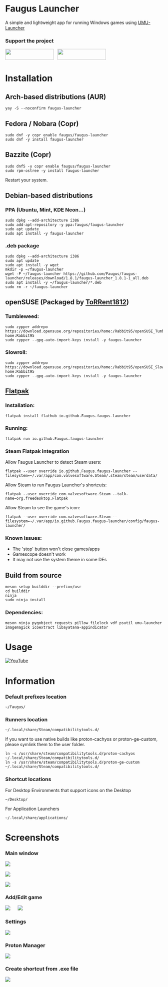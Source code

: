 # Faugus Launcher
A simple and lightweight app for running Windows games using [UMU-Launcher](https://github.com/Open-Wine-Components/umu-launcher)

### Support the project
<a href='https://ko-fi.com/K3K210EMDU' target='_blank'><img src=https://github.com/Faugus/faugus-launcher/blob/main/assets/ko-fi.png width="155" height="35"/></a>&nbsp;&nbsp;
<a href='https://www.paypal.com/donate/?business=57PP9DVD3VWAN&no_recurring=0&currency_code=USD' target='_blank'><img src=https://github.com/Faugus/faugus-launcher/blob/main/assets/paypal.png width="155" height="35"/></a>

# Installation
## Arch-based distributions (AUR)
```
yay -S --noconfirm faugus-launcher
```

## Fedora / Nobara (Copr)
```
sudo dnf -y copr enable faugus/faugus-launcher
sudo dnf -y install faugus-launcher
```

## Bazzite (Copr)
```
sudo dnf5 -y copr enable faugus/faugus-launcher
sudo rpm-ostree -y install faugus-launcher
```
Restart your system.

## Debian-based distributions
### PPA (Ubuntu, Mint, KDE Neon...)
```
sudo dpkg --add-architecture i386
sudo add-apt-repository -y ppa:faugus/faugus-launcher
sudo apt update
sudo apt install -y faugus-launcher
```
### .deb package
```
sudo dpkg --add-architecture i386
sudo apt update
sudo apt install -y wget
mkdir -p ~/faugus-launcher
wget -P ~/faugus-launcher https://github.com/Faugus/faugus-launcher/releases/download/1.8.1/faugus-launcher_1.8.1-1_all.deb
sudo apt install -y ~/faugus-launcher/*.deb
sudo rm -r ~/faugus-launcher
```

## openSUSE (Packaged by [ToRRent1812](https://github.com/ToRRent1812))
### Tumbleweed:
```
sudo zypper addrepo https://download.opensuse.org/repositories/home:/Rabbit95/openSUSE_Tumbleweed/ home:Rabbit95
sudo zypper --gpg-auto-import-keys install -y faugus-launcher
```
### Slowroll:
```
sudo zypper addrepo https://download.opensuse.org/repositories/home:/Rabbit95/openSUSE_Slowroll/ home:Rabbit95
sudo zypper --gpg-auto-import-keys install -y faugus-launcher
```

## [Flatpak](https://flathub.org/apps/io.github.Faugus.faugus-launcher)
### Installation:
```
flatpak install flathub io.github.Faugus.faugus-launcher
```
### Running:
```
flatpak run io.github.Faugus.faugus-launcher
```
### Steam Flatpak integration
Allow Faugus Launcher to detect Steam users:
```
flatpak --user override io.github.Faugus.faugus-launcher --filesystem=~/.var/app/com.valvesoftware.Steam/.steam/steam/userdata/
```
Allow Steam to run Faugus Launcher's shortcuts:
```
flatpak --user override com.valvesoftware.Steam --talk-name=org.freedesktop.Flatpak
```
Allow Steam to see the game's icon:
```
flatpak --user override com.valvesoftware.Steam --filesystem=~/.var/app/io.github.Faugus.faugus-launcher/config/faugus-launcher/
```
### Known issues:
- The 'stop' button won't close games/apps
- Gamescope doesn't work
- It may not use the system theme in some DEs

## Build from source
```
meson setup builddir --prefix=/usr
cd builddir
ninja
sudo ninja install
```
### Dependencies:
```
meson ninja pygobject requests pillow filelock vdf psutil umu-launcher imagemagick icoextract libayatana-appindicator
```

# Usage
[![YouTube](http://i.ytimg.com/vi/Ay6C2f55Pc8/hqdefault.jpg)](https://www.youtube.com/watch?v=Ay6C2f55Pc8)

# Information
### Default prefixes location
```
~/Faugus/
```

### Runners location
```
~/.local/share/Steam/compatibilitytools.d/
```
If you want to use native builds like proton-cachyos or proton-ge-custom, please symlink them to the user folder.
```
ln -s /usr/share/steam/compatibilitytools.d/proton-cachyos ~/.local/share/Steam/compatibilitytools.d/
ln -s /usr/share/steam/compatibilitytools.d/proton-ge-custom ~/.local/share/Steam/compatibilitytools.d/
```

### Shortcut locations
For Desktop Environments that support icons on the Desktop
```
~/Desktop/
```
For Application Launchers
```
~/.local/share/applications/
```

# Screenshots
### Main window
<img src=screenshots/main-list.png/><br><br>
<img src=screenshots/main-blocks.png/><br><br>
<img src=screenshots/main-banners.png/><br>
### Add/Edit game
<img src=screenshots/add-main.png/>&nbsp;&nbsp;&nbsp;&nbsp;&nbsp;&nbsp;<img src=screenshots/add-tools.png/><br>
### Settings
<img src=screenshots/settings.png/><br>
### Proton Manager
<img src=screenshots/proton-manager.png/><br>
### Create shortcut from .exe file
<img src=screenshots/shortcut-file.png/><br>
